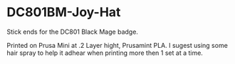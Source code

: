 # DC801BM-Joy-Hat
Stick ends for the DC801 Black Mage badge.

Printed on Prusa Mini at .2 Layer hight, Prusamint PLA. I sugest using some hair spray to help it adhear when printing more then 1 set at a time.
